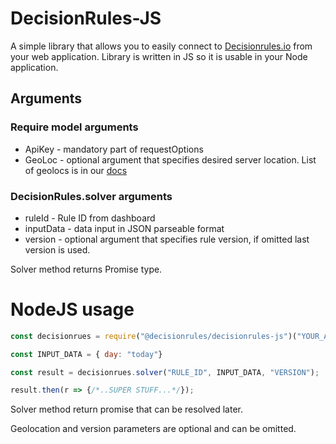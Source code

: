 # DecisionRules-JS

A simple library that allows you to easily connect to [Decisionrules.io](https://decisionrules.io) from your web application.
Library is written in JS so it is usable in your Node application.

## Arguments

### Require model arguments

* ApiKey - mandatory part of requestOptions
* GeoLoc - optional argument that specifies desired server location. List of geolocs is in our [docs](https://docs.decisionrules.io/docs/api/geo-location)

### DecisionRules.solver arguments

* ruleId - Rule ID from dashboard
* inputData - data input in JSON parseable format
* version - optional argument that specifies rule version, if omitted last version is used.

Solver method returns Promise<any> type.

# NodeJS usage
```javascript
const decisionrues = require("@decisionrules/decisionrules-js")("YOUR_API_KEY", "GEOLOC");

const INPUT_DATA = { day: "today"}

const result = decisionrues.solver("RULE_ID", INPUT_DATA, "VERSION");

result.then(r => {/*..SUPER STUFF...*/});
```
Solver method return promise that can be resolved later.

Geolocation and version parameters are optional and can be omitted.
